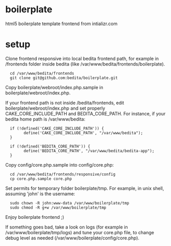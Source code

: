 boilerplate
==========

html5 boilerplate template frontend from intializr.com

setup
=====

Clone frontend responsive into local bedita frontend path, for example in /frontends folder inside bedita (like /var/www/bedita/frontends/boilerplate).

      cd /var/www/bedita/frontends
      git clone git@github.com:bedita/boilerplate.git

Copy boilerplate/webroot/index.php.sample in boilerplate/webroot/index.php.

If your frontend path is not inside /bedita/frontends, edit boilerplate/webroot/index.php and set properly CAKE_CORE_INCLUDE_PATH and BEDITA_CORE_PATH.
For instance, if your bedita home path is /var/www/bedita:

      if (!defined('CAKE_CORE_INCLUDE_PATH')) {
            define('CAKE_CORE_INCLUDE_PATH', "/var/www/bedita");
      }

      if (!defined('BEDITA_CORE_PATH')) {
            define('BEDITA_CORE_PATH', "/var/www/bedita/bedita-app");
      }

Copy config/core.php.sample into config/core.php:

      cd /var/www/bedita/frontends/responsive/config
      cp core.php.sample core.php

Set permits for temporary folder boilerplate/tmp.
For example, in unix shell, assuming 'john' is the username:

      sudo chown -R john:www-data /var/www/boilerplate/tmp
      sudo chmod -R g+w /var/www/boilerplate/tmp

Enjoy boilerplate frontend ;)

If something goes bad, take a look on logs (for example in /var/www/boilerplate/tmp/logs) and tune your core.php file, to change debug level as needed (/var/www/boilerplate/config/core.php).
